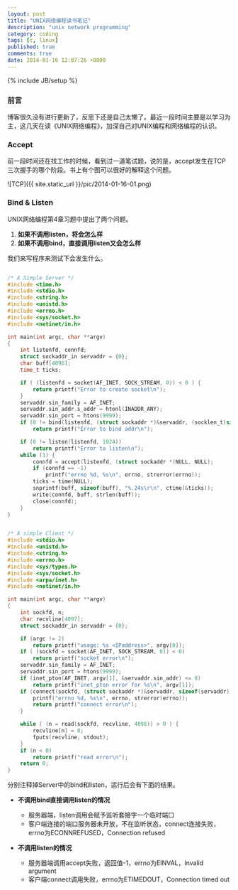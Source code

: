 ```yaml
---
layout: post
title: "UNIX网络编程读书笔记"
description: "unix network programming"
category: coding
tags: [c, linux]
published: true
comments: true
date: 2014-01-16 12:07:26 +0800
---
```

{% include JB/setup %}

### 前言

博客很久没有进行更新了，反思下还是自己太懒了。最近一段时间主要是以学习为主，这几天在读《UNIX网络编程》，加深自己对UNIX编程和网络编程的认识。

### Accept

前一段时间还在找工作的时候，看到过一道笔试题，说的是，accept发生在TCP三次握手的哪个阶段。书上有个图可以很好的解释这个问题。

<!--more-->

![TCP]({{ site.static_url }}/pic/2014-01-16-01.png)

### Bind & Listen

UNIX网络编程第4章习题中提出了两个问题。

1. __如果不调用listen，将会怎么样__
2. __如果不调用bind，直接调用listen又会怎么样__

我们来写程序来测试下会发生什么。

```c

/* A Simple Server */
#include <time.h>
#include <stdio.h>
#include <string.h>
#include <unistd.h>
#include <errno.h>
#include <sys/socket.h>
#include <netinet/in.h>

int main(int argc, char **argv)
{
    int listenfd, connfd;
    struct sockaddr_in servaddr = {0};
    char buff[4096];
    time_t ticks;

    if ( (listenfd = socket(AF_INET, SOCK_STREAM, 0)) < 0 ) {
        return printf("Error to create socket\n");
    }
    servaddr.sin_family = AF_INET;
    servaddr.sin_addr.s_addr = htonl(INADDR_ANY);
    servaddr.sin_port = htons(9999);
    if (0 != bind(listenfd, (struct sockaddr *)&servaddr, (socklen_t)sizeof(servaddr)))
        return printf("Error to bind addr\n");

    if (0 != listen(listenfd, 1024))
        return printf("Error to listen\n");
    while (1) {
        connfd = accept(listenfd, (struct sockaddr *)NULL, NULL);
        if (connfd == -1)
            printf("errno %d, %s\n", errno, strerror(errno));
        ticks = time(NULL);
        snprintf(buff, sizeof(buff), "%.24s\r\n", ctime(&ticks));
        write(connfd, buff, strlen(buff));
        close(connfd);
    }
}
```

```c

/* A simple Client */
#include <stdio.h>
#include <unistd.h>
#include <string.h>
#include <errno.h>
#include <sys/types.h>
#include <sys/socket.h>
#include <arpa/inet.h>
#include <netinet/in.h>

int main(int argc, char **argv)
{
    int sockfd, n;
    char recvline[4097];
    struct sockaddr_in servaddr = {0};

    if (argc != 2)
        return printf("usage: %s <IPaddress>", argv[0]);
    if ( (sockfd = socket(AF_INET, SOCK_STREAM, 0)) < 0)
        return printf("socket error\n");
    servaddr.sin_family = AF_INET;
    servaddr.sin_port = htons(9999);
    if (inet_pton(AF_INET, argv[1], &servaddr.sin_addr) <= 0)
        return printf("inet_pton error for %s\n", argv[1]);
    if (connect(sockfd, (struct sockaddr *)&servaddr, sizeof(servaddr)) < 0) {
        printf("errno %d, %s\n", errno, strerror(errno));
        return printf("connect error\n");
    }

    while ( (n = read(sockfd, recvline, 4096)) > 0 ) {
        recvline[n] = 0;
        fputs(recvline, stdout);
    }
    if (n < 0)
        return printf("read error\n");
    return 0;
}

```

分别注释掉Server中的bind和listen，运行后会有下面的结果。

* __不调用bind直接调用listen的情况__
    * 服务器端，listen调用会赋予监听套接字一个临时端口
    * 客户端连接的端口服务器未开放，不在监听状态，connect连接失败，errno为ECONNREFUSED，Connection refused

* __不调用listen的情况__
    * 服务器端调用accept失败，返回值-1，errno为EINVAL，Invalid argument
    * 客户端connect调用失败，errno为ETIMEDOUT，Connection timed out

